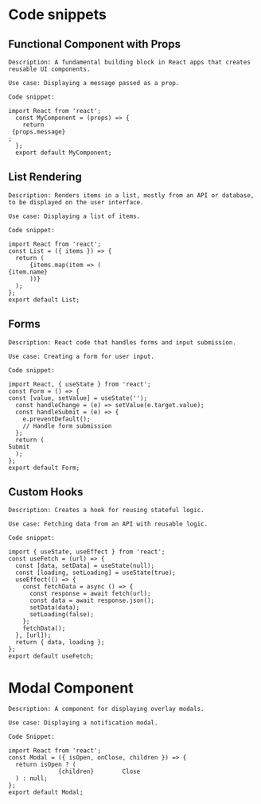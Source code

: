 # Code snippets

## Functional Component with Props

    Description: A fundamental building block in React apps that creates reusable UI components.

    Use case: Displaying a message passed as a prop.

    Code snippet:

```
import React from 'react';
  const MyComponent = (props) => {
    return 
 {props.message} 
;
  };
  export default MyComponent;
```

## List Rendering

    Description: Renders items in a list, mostly from an API or database, to be displayed on the user interface.

    Use case: Displaying a list of items.

    Code snippet:

```
import React from 'react';
const List = ({ items }) => {
  return (
      {items.map(item => (
{item.name}
      ))}
  );
};
export default List;
```

## Forms

    Description: React code that handles forms and input submission.

    Use case: Creating a form for user input.

    Code snippet:

```
import React, { useState } from 'react';
const Form = () => {
const [value, setValue] = useState('');
  const handleChange = (e) => setValue(e.target.value);
  const handleSubmit = (e) => {
    e.preventDefault();
    // Handle form submission
  };
  return (
Submit    
  );
};
export default Form;
```

## Custom Hooks

    Description: Creates a hook for reusing stateful logic.

    Use case: Fetching data from an API with reusable logic.

    Code snippet:

```
import { useState, useEffect } from 'react';
const useFetch = (url) => {
  const [data, setData] = useState(null);
  const [loading, setLoading] = useState(true);
  useEffect(() => {
    const fetchData = async () => {
      const response = await fetch(url);
      const data = await response.json();
      setData(data);
      setLoading(false);
    };
    fetchData();
  }, [url]);
  return { data, loading };
};
export default useFetch;
```

# Modal Component

    Description: A component for displaying overlay modals.

    Use case: Displaying a notification modal.

    Code Snippet:

```
import React from 'react';
const Modal = ({ isOpen, onClose, children }) => {
  return isOpen ? (
              {children}        Close          
  ) : null;
};
export default Modal;
```


